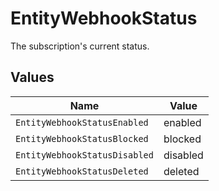 # EntityWebhookStatus

The subscription's current status.


## Values

| Name                          | Value                         |
| ----------------------------- | ----------------------------- |
| `EntityWebhookStatusEnabled`  | enabled                       |
| `EntityWebhookStatusBlocked`  | blocked                       |
| `EntityWebhookStatusDisabled` | disabled                      |
| `EntityWebhookStatusDeleted`  | deleted                       |